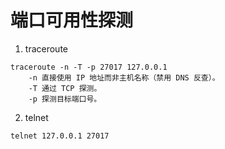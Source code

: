 # 端口可用性探测

1. traceroute  

```
traceroute -n -T -p 27017 127.0.0.1
    -n 直接使用 IP 地址而非主机名称（禁用 DNS 反查）。
    -T 通过 TCP 探测。
    -p 探测目标端口号。
```

2. telnet  

```
telnet 127.0.0.1 27017
```
